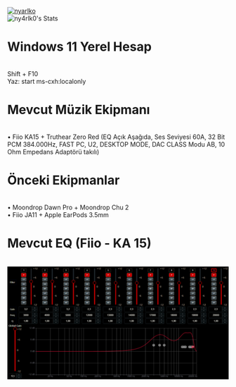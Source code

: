 <!--"Youtube'da arama yaparken before:2017 after:2015 şeklinde arayabilirsin."-->
<!--<a href="https://nyarlko.com/"><img src="https://readme-typing-svg.demolab.com?font=Fira+Code&duration=3000&color=C58719&center=true&vCenter=true&random=false&width=435&lines=nyarlko" alt="nyarlko" /></a>-->
<a href="https://nyarlko.com/"><img src="https://readme-typing-svg.demolab.com?font=Fira+Code&duration=1000&pause=500&color=2FCF00&background=0D1117&multiline=true&random=false&width=700&height=140&separator=%3C&lines=nyarlko%40asus%3A~%24+sudo+-i%3Croot%40asus~%23+while+true;do+echo+%22!ny4rlk0%22;+sleep+1;+done%3C!ny4rlk0%3C!ny4rlk0%3C!ny4rlk0" alt="nyarlko" /></a>
<br>
![ny4rlk0's Stats](https://github-readme-stats.vercel.app/api?username=ny4rlk0&theme=gruvbox&show_icons=true&hide_border=false&count_private=true)
<br>
<!--![ny4rlk0's Streak](https://github-readme-streak-stats.herokuapp.com/?user=ny4rlk0&theme=gruvbox&hide_border=false)
<br>
-->
<!--## Tecrübelerim:-->
<!--<br>•	Web Geliştirme: Wordpress, PHP, HTML, CSS, Javascript-->
<!--<br>•	Programlama: Python, C# <!--, Batch, C-->
<!--<br>•	Grafik Tasarım: Adobe Photoshop, Blender, Clip Studio Paint-->
<!--<br>•	Oyun Motoru: Unity-->
<!--<br>•	EFI / UEFI Uygulamaları
<br>• Yazılım ve Donanım Üzerinde Tersine Mühendislik 
<br>•	Veritabanı Yönetimi (MySQL)
<br>•	Raspberry PI, Arduino-->
<!--, Digital Ocean, Cloud Flare-->
<!-- gibi teknolojilere hakimiyet-->
<!--<br>•	Sosyal Medya Yönetimi ve Otomasyonu-->
<!--## Sertifikalar:
<br>•	Unity ile Dijital Oyun Geliştirmeye Giriş
<br>•	Blender 2.8 Anime Character Creation, for Games
<br>•	Adobe Photoshop CC 2023
<br>•	Clip Studio Paint - Essential Training Course
<br>•	Pardus Arayüz Kullanımı
<br>•	WordPress İnternet Sitesi Kurma
<br>•	Linux for Beginners
<br>•	Blender Character Rigging For Beginners
<br>•	Python ile Sıfırdan İleri Seviye Programlama
<br>•	Temel Ağ Teknolojileri
<br>•	Unity ile 3D Oyun Geliştirme (İleri Seviye)
<br>
<!--
## İş Laptopları:
<!--<br>• Lenovo Thinkpad (Windows, x64) (Alınabilir: P, T, X, X1 | Alma: E, L, R, I ve diğerleri.) (Kullandıkları (Low Temperature Solder) Düşük Isı Lehimleme teknolojisi Anakartların bozulmasına yol açıyor.)-->
<!--
<br>•	Apple Macbook (OSX, Arm64) (Sadece Apple Ekosistemi, Windows çalıştırmaz.)
<br>•	HP Elitebook, ZBook (Windows, x64), OmniBook (Windows, Arm64) 
<br>• Dell Latitude 7000 / 5000 / Pro Base (Latitude 3000) / Pro Max Base (Precision 3000) / Pro Plus (Latitude 5000) / Pro Premium (Precision 7000) / Pro Max Plus (Latitude 5000) / Pro Max Premium (Precision 7000)
<br>
## Oyun Laptopları:
<!--<br>• Lenovo Legion (AMD CPU) (Pahalı) (Kasa Kaliteli) (Soğutma Sistemi İyi) (Kullandıkları (Low Temperature Solder) Düşük Isı Lehimleme teknolojisi Anakartların bozulmasına yol açıyor.)-->
<!--<br>•	ASUS Rog Zephyrus (AMD CPU) (Pahalı) (Kasa Kaliteli) (Soğutma Sistemi İyi) <br>(Termal Macun olarak sıvı metal kullanıyor CPU ve GPU çizdiği için Honeywell PTM7950 ile değişmek isteyebilirsin.)
<br>•	ASUS Rog Strix (AMD CPU) (Ortalamanın Biraz Üzerinde Fiyat)
<!--<br>•	Lenovo LOQ (AMD CPU) (Ortalama Fiyat) (Ortalama Kasa Kalitesi) (Soğutma Sistemi Fena değil)-->
<!--<br>•	Acer Nitro 16 ve üstü alınabilir (AMD CPU)
<br>
<!--<br>•	Lenovo LOQ Essentials (Uzak Dur Alma) (Kalitesi Kötü, Giriş Seviyesi)-->
<!--<br>•	HP Victus (Uzak Dur Alma) (Hinge problemleri, Aşırı ısınıyor, Soğutma sistemi yeterli değil.)
<br>•	ASUS Tuf (Alma) (Touchpad ve Dahili klavye problemleri, Marka adını kullanarak kalitesiz ürünleri aşırı pahalıya satıyorlar.)
<br>
<br>• [65W ve üstü intel CPU içeren laptop/desktopları almayın.](https://www.reddit.com/r/GamingLaptops/comments/1eidjde/mods_please_pin_this_intel_cpu_issue/)
<br>•	Hinge problemi: Laptop ekranı ve kasa kısmını birbirine bağlayan yer kırılması.
<br>-->
# Windows 11 Yerel Hesap 
<br>Shift + F10
<br>Yaz: start ms-cxh:localonly
# Mevcut Müzik Ekipmanı
<br>•	Fiio KA15 + Truthear Zero Red (EQ Açık Aşağıda, Ses Seviyesi 60A, 32 Bit PCM 384.000Hz, FAST PC, U2, DESKTOP MODE, DAC CLASS Modu AB, 10 Ohm Empedans Adaptörü takılı)
# Önceki Ekipmanlar
<br>•	Moondrop Dawn Pro + Moondrop Chu 2
<br>•	Fiio JA11 + Apple EarPods 3.5mm
<!--# Explaining
<br>•	LL stands for low latency (minimum phase) and PC is phase compensated (linear phase).
<br>•	Minimum Phase (LL) filters reduce latency/group delay in the signal. It is very useful in pro-audio applications. Linear Phase (PC) tends to be closer to the original input signal.-->
# Mevcut EQ (Fiio - KA 15)
<br>
<a href="https://raw.githubusercontent.com/ny4rlk0/Truthear-x-Crinacle-Zero/refs/heads/main/Fiio%20KA15%20-%20Thurthear%20x%20Zero%20Red%20%2B%2010%20Ohm%20Bass%20Adapter.png"><img src="https://raw.githubusercontent.com/ny4rlk0/Truthear-x-Crinacle-Zero/refs/heads/main/Fiio%20KA15%20-%20Thurthear%20x%20Zero%20Red%20%2B%2010%20Ohm%20Bass%20Adapter.png" alt="Fiio KA15" style=""></a>
<!--
## WordPress ile Hazırladığım Web Sitelerinden Örnekler:
<br>1.	Haber Dergisi Teknoloji Konulu Site: [Bilgi Dergisi](http://bilgidergisi.infinityfreeapp.com/)
<br>•	Haber dergisi formatında hazırlanan teknoloji konulu bir website tasarımı gerçekleştirdim.
<br>•	Site içeriği ve düzenlemelerini yöneterek güncel haberlerin paylaşılmasını sağladım.
<br>
<br>2.	Halı Yıkama Mağazası İçin Web Sitesi: [BiciBici Halı Yıkama](http://bicibici-haliyikama.epizy.com/)
<br>•	Halı yıkama mağazası için özel olarak tasarlanmış bir web sitesi oluşturdum.
<br>•	Mağaza hizmetleri, iletişim bilgileri ve diğer detaylarını içeren kullanıcı dostu bir web sitesi geliştirdim.
<br>
## Diğer Web Sitelerinden Örnekler:
<br>3.	Anime Temalı Web Sitesi: [nyarlko.com](http://nyarlko.com/)
<br>•	Yer gösterici olarak özel olarak tasarlanmış bir web sitesi oluşturdum.
<br>
-->
<!--## Güncel Zaman Diliminde Ne Yapıyorum?
<br>• Satışa sunmak için UEFI uygulaması yazıyorum...-->
<!--
### 1.	Android Toolbox - [Android Cihazları için Python Araç Seti](https://github.com/ny4rlk0/Android-Toolbox-ADB) Şahsi Proje, Ocak 2023 - Şu Anda
<br>•	Python kullanarak Android cihazları için bir araç seti geliştirdim.
<br>•	ADB komutlarını otomatikleştiren ve Android cihazları üzerinde çeşitli işlemleri gerçekleştiren bir araç seti tasarladım.
<br>
### 2.	FixMyWindows - [Windows İşletim Sisteminin Genel Sorun Giderici](https://github.com/ny4rlk0/FixMyWindows) Şahsi Proje, Temmuz 2022 - Aralık 2022
<br>•	Python dili ile Windows işletim sistemi için sorun giderici bir program yazdım.
<br>•	Otomatik olarak çeşitli Windows sorunlarını tespit eden ve düzelten bir program geliştirdim.
<br>
### 3.	Remote Access Tool - [Telegram Üzerinden Uzaktan Erişim Aracı](https://github.com/ny4rlk0/Remote-Access-Tool-Telegram) Şahsi Proje, Mayıs 2022 - Eylül 2022
<br>•	Python dili ile Telegram üzerinden bilgisayarı uzaktan izleyen ve kontrol eden bir yazılım geliştirdim.
<br>•	Kullanıcıların belirli komutlar ile bilgisayarlarını uzaktan kontrol edebilmesini sağlayan bir araç tasarladım.
<br>
### 4.	Nyarlko - [Türkçe Sohbet Robotu](https://github.com/ny4rlk0/nyarlko-turkce-chatbot) Şahsi Proje, Mart 2022 - Ağustos 2022
<br>•	Python üzerinde NLTK ve NumPy kütüphanelerini kullanarak Türkçe bir sohbet robotu geliştirdim.
<br>•	Doğal dil işleme algoritmalarını kullanarak Türkçe dilindeki çeşitli soruları yanıtlayabilen bir chatbot oluşturdum.
<br>
### 5.	Instagram Post Automation - [Toplu Resim Yükleme](https://github.com/ny4rlk0/Instagram-Post-Automation) Şahsi Proje, Ocak 2022 - Temmuz 2022
<br>•	Python dili ile Instagram kullanıcı adı ve şifresi girildikten sonra bir klasördeki resim dosyalarını Instagram hesabına toplu olarak yükleyen bir yazılım geliştirdim.
<br>•	Instagram postlarının otomatik olarak yayınlanmasını sağlayarak kullanıcılara zaman kazandıran bir araç tasarladım.
<br>
### 6.	SophosUninstaller - [Sophos Antivirüs Yazılımı Kaldırıcı Batch Skripti](https://github.com/ny4rlk0/SophosUninstaller) Şahsi Proje, Haziran 2021 - Aralık 2021
<br>•	Havaalanı ve kamu kuruluşları tarzı yüksek güvenlikli yerlerde kullanılan Sophos Antivirüs yazılımını kaldıran bir Windows batch skripti yazdım.
<br>•	Sophos Antivirüs programını tamamen ve iz bırakmadan kaldıran bir araç tasarladım.
<br>
### 7.	Werewolf Chat Bot - [Telegram Üzerinden Oynanan Oyuna Yardımcı Bot](https://github.com/ny4rlk0/Werewolf-Chat-Bot) Şahsi Proje, Şubat 2021 - Haziran 2021
<br>•	Python diliyle Telegram üzerinden oynanan Werewolf oyununa yardımcı chat komutlarıyla çalışan bir bot yazdım.
<br>•	Rollerinizi belirli komutlarla tanımlayarak oyun içinde kolayca rollerinizi görüntüleyebileceğiniz bir bot geliştirdim.
<br>
### 8.	LeagueOfLegendsValorantClientDownloader - [C# ile Oyun İndirme Programı](https://github.com/ny4rlk0/LeagueOfLegendsValorantClientDownloader) Şahsi Proje, Ekim 2020 - Ocak 2021
<br>•	C# üzerinde Valorant ve League of Legends oyunlarını istediğiniz bölgeden indirme olanağı sağlayan bir program geliştirdim.
<br>•	Kullanıcıların istedikleri oyun istemcisini seçerek hızlı ve güvenli bir şekilde indirmelerini sağlayan bir araç tasarladım.
<br>
### 9.	BlenderDumpster - [3D Tasarım Projesi](https://github.com/ny4rlk0/BlenderDumpster) Şahsi Proje, Temmuz 2020 - Aralık 2020
<br>
### 10.	Nyarlko Network Backup & Restore - [Ağ Üzerinde Yedekleme ve Geri Yükleme Programı](https://github.com/ny4rlk0/Nyarlko-Network-Backup-Restore) Şahsi Proje, Mayıs 2020 - Eylül 2020
<br>•	Python dilini ve Windows SMB dosya paylaşımını kullanarak ağ üzerindeki bir konuma bir klasörü tarih ve saat atarak yedekleyen, daha <br>sonra ihtiyaç olduğunda seçilen tarihli yedeği bilgisayara geri yükleyen bir program yazdım.
<br>•	Ağ ortamında dosya yedekleme ve geri yükleme işlemlerini otomatikleştiren bir araç geliştirdim.
<br>
### 11.	FileServer - [Dosya Sunucusu Yazılımı](https://github.com/ny4rlk0/FileServer_DosyaSunucusu) Şahsi Proje, Mart 2020 - Ağustos 2020
<br>•	Python Flask ve HTTP kullanarak statik bir sayfa ile yerel bir sunucu oluşturup bir klasörün içerindeki dosya ve klasörleri ağdaki <br>diğer bilgisayarlardan indirmeye ve programın çalıştığı bilgisayara yüklemeye yarayan bir yazılım yazdım.
<br>•	Dosya paylaşımını kolaylaştıran ve kullanıcıların ağ üzerindeki dosyalara web tarayıcılarından erişimini sağlayan bir dosya sunucusu <br>programı oluşturdum.
<br>
### 12.	Telegram Superloto Tahmin Oyunu - [Python ile Oyun Yazılımı](https://github.com/ny4rlk0/Telegram-Superloto-Tahmin-Oyunu) Şahsi Proje, Aralık 2019 - Temmuz 2020
<br>•	Python kullanarak Telegram üzerinden oynayabileceğiniz bir süper loto tahmin oyunu yazdım.
<br>•	Kullanıcıların süper loto tahminleri yaparak eğlenceli bir oyun deneyimi yaşamalarını sağlayan bir Telegram botu tasarladım.
<br>
### 13.	Telegram Sihirli 8 Top Tahmin Oyunu - [Python ile Oyun Yazılımı](https://github.com/ny4rlk0/Telegram-Sihirli-8-Top-Tahmin-Oyunu) Şahsi Proje, Ağustos 2019 - Şubat 2020
<br>•	Python kullanarak Telegram üzerinden oynanabilen bir sihirli 8 top tahmin oyunu yazdım.
<br>•	Kullanıcıların sihirli 8 topa tahminlerde bulunarak keyifli vakit geçirmesini sağlayan bir Telegram botu geliştirdim.
<br>
### 14.	Telegram User Add Bot - [Python ile Telegram Gruplararına Kullanıcı Ekleme Botu](https://github.com/ny4rlk0/Telegram-User-Add-Bot-Python) Şahsi Proje, Mart 2019 - Temmuz 2019
<br>•	Python dili ve telethon kütüphanesi ile bir gruptaki kullanıcıları diğer gruba eklemeye yarayan bir yazılım yazdım.
<br>•	Kullanıcıların gruplara otomatik olarak eklenmelerini sağlayan ve grup yönetimini kolaylaştıran bir Telegram botu tasarladım.
<br>
### 15. [BossBotnet](https://github.com/neptune1881/BossBotnet) Varolan Botnetlerden Birini Tespit ve Farkındalık Oluşturma Girişimi Şahsi Proje, Şubat 2023 - Nisan 2023
<br>• Tersine mühendislik yöntemleriyle kaynak koduna kadar inerek ne yaptığını çözümlüyorum.
<br>
### 16. [Blender Modelleme](https://github.com/ny4rlk0/BlenderDumpster) Blender Programında Modellediğim Eşyalar ve CSP Programında Çizdiğim Dijital Çizimler Şahsi Proje, Ağustos 2023 - Eylül 2023
<br>• Blender yazılımıyla eşya veya nesnelerin modellemelerini yapıyorum.
<br>• Clip Studio Paint yazılımıyla dijital çizim çiziyorum.
<br>
### 17. [WindowsİmajAracı](https://github.com/ny4rlk0/WindowsImageTool) Windows ve PE İmajlarını Düzenleme Yazılımı Şahsi Proje, Ağustos 2023 - Ekim 2023
<br>• Windows İmajlarını düzenleme, dosya ekleme, dil değiştirme vb.
<!-- - 🖼 I can draw: <a href="https://www.deviantart.com/ny4rlk0/gallery">Deviant Art</a>
- 📜 I wrote few stories, although they all written in Turkish: <a href="https://www.wattpad.com/user/nyarlk0">Wattpad</a>
- 🎮 I released some games on Google Play too long ago: <a href="https://play.google.com/store/apps/developer?id=nyarlko">Google Play</a>
- ☎ You can reach me: **redacted**:   *<a href="https://www.google.com">* for privacy*</a>*
- ⚡ I’m currently learning Character Design to make a game (Anime) for Quest 2. (Alpha Stage, Public Beta ETA is: Unknown for now! Licensing issues etc.) 
- 💬 I did little bit development for Bot with Telegram API (Crypto currency / advertising bot etc. But i wasn't interested in it too much.)
- 🖥 I also have a website <a href="https://nyarlko.com/">nyarlko.com</a> About: Anime
- 🛡 Designed some open source game assets: <a href="https://opengameart.org/users/nyarlko">Open Game Art</a>
- 🛡 Youtube: <a href="https://www.youtube.com/@HaruRinC3">HaruRinC3</a>
- 🌐 I can Speak/Write English / Turkish
- 💼 Currently: Unemployed/University
 <a href="https://patreon.com/nyarlko">Donations</a> are always appreciated.--->
<!--
**ny4rlk0/ny4rlk0** is a ✨ _special_ ✨ repository because its `README.md` (this file) appears on your GitHub profile.
<!--
Here are some ideas to get you started: -->
<!--
- 🔭 I’m currently working on ...
- 🌱 I’m currently learning ...
- 👯 I’m looking to collaborate on ...
- 🤔 I’m looking for help with ...
- 💬 Ask me about ...
- 📫 How to reach me: ...
- 😄 Pronouns: ...
- ⚡ Fun fact: ...
-->
